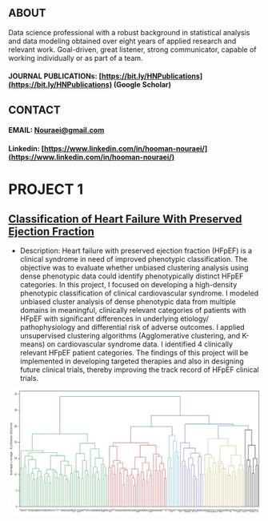 ## ABOUT 
Data science professional with a robust background in statistical analysis and data modeling obtained over eight years of applied research and relevant work. Goal-driven, great listener, strong communicator, capable of working individually or as part of a team.

#### JOURNAL PUBLICATIONs: [https://bit.ly/HNPublications](https://bit.ly/HNPublications) (Google Scholar)

## CONTACT 
#### EMAIL: [Nouraei@gmail.com](nouraei@gmail.com)                        
#### Linkedin: [https://www.linkedin.com/in/hooman-nouraei/](https://www.linkedin.com/in/hooman-nouraei/)

# PROJECT 1
## [Classification of Heart Failure With Preserved Ejection Fraction](https://github.com/hnouraei/Projects)

* Description: Heart failure with preserved ejection fraction (HFpEF) is a
clinical syndrome in need of improved phenotypic classification. The
objective was to evaluate whether unbiased clustering analysis using
dense phenotypic data could identify phenotypically distinct HFpEF
categories.
In this project, I focused on developing a high-density phenotypic
classification of clinical cardiovascular syndrome. I modeled unbiased
cluster analysis of dense phenotypic data from multiple domains in
meaningful, clinically relevant categories of patients with HFpEF with
significant differences in underlying etiology/ pathophysiology and
differential risk of adverse outcomes. I applied unsupervised clustering algorithms (Agglomerative clustering, and K-means) 
on cardiovascular syndrome data. I identified 4 clinically relevant HFpEF patient categories. The findings of this project will 
be implemented in developing targeted therapies and also in designing future clinical trials, thereby improving
the track record of HFpEF clinical trials. 

![](/images/AverageLinkage.png)
